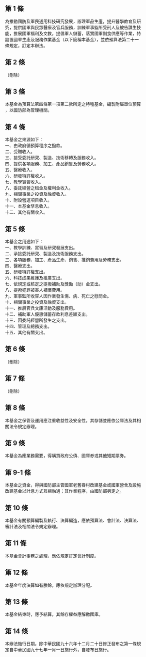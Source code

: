 第 1 條
-------
為推動國防及軍民通用科技研究發展，辦理軍品生產，提升醫學教育及研  
究，提供國軍與民眾醫療及官兵服務，訓練軍事監所受刑人及被告謀生技  
能，推展國軍福利及文教，提倡軍人儲蓄，落實國軍副食供應等作業，特  
設置國軍生產及服務作業基金（以下簡稱本基金），並依預算法第二十一  
條規定，訂定本辦法。

第 2 條
-------
（刪除）

第 3 條
-------
本基金為預算法第四條第一項第二款所定之特種基金，編製附屬單位預算  
，以國防部為管理機關。

第 4 條
-------
本基金之來源如下：  
一、由政府循預算程序之撥款。  
二、受贈收入。  
三、接受委託研究、製造、技術移轉及服務收入。  
四、提供各項服務、加工、產品銷售及勞務收入。  
五、醫療收入。  
六、研發特許權收入。  
七、教學實習收入。  
八、委託經營之租金及權利金收入。  
九、相關事業之投資及融資收入。  
十、附設營運項目收入。  
十一、本基金孳息收入。  
十二、其他有關收入。

第 5 條
-------
本基金之用途如下：  
一、教學訓練、實習及研究發展支出。  
二、承接委託研究、製造及技術服務支出。  
三、各項服務、加工、產品生產、銷售、推銷費用及勞務支出。  
四、醫療支出。  
五、研發特許權支出。  
六、科技成果維護及推廣支出。  
七、依規定或核定之提撥補助及獎勵（助）金支出。  
八、提撥犯罪被害人補償費用。  
九、軍事監所收容人因作業發生傷、病、死亡之慰問金。  
十、相關事業之投資及融資支出。  
十一、推展官兵文康活動及服務費用。  
十二、補助軍人優惠儲蓄存款利息差額支出。  
十三、因委託經營所發生之支出。  
十四、管理及總務支出。  
十五、其他有關支出。

第 6 條
-------
（刪除）

第 7 條
-------
（刪除）

第 8 條
-------
本基金之保管及運用應注重收益性及安全性，其存儲並應依公庫法及其相  
關法令規定辦理。

第 9 條
-------
本基金為應業務需要，得購買政府公債、國庫券或其他短期票券。

第 9-1 條
---------
本基金之資金，得與國防部主管國軍老舊眷村改建基金或國軍營舍及設施  
改建基金以計息方式互相融通；其作業程序，由國防部另定之。

第 10 條
--------
本基金有關預算編製及執行、決算編造，應依預算法、會計法、決算法、  
審計法及相關法令規定辦理。

第 11 條
--------
本基金會計事務之處理，應依規定訂定會計制度。

第 12 條
--------
本基金年度決算如有賸餘，應依規定辦理分配。

第 13 條
--------
本基金結束時，應予結算，其餘存權益應解繳國庫。

第 14 條
--------
本辦法施行日期，除中華民國九十六年十二月二十日修正發布之第一條規  
定自中華民國九十七年一月一日施行外，自發布日施行。

